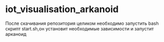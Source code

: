 # iot_visualisation_arkanoid

После скачивания репозитория целиком необходимо запустить bash скрипт start.sh,он установит необходимые зависимости и запустит арканоид
